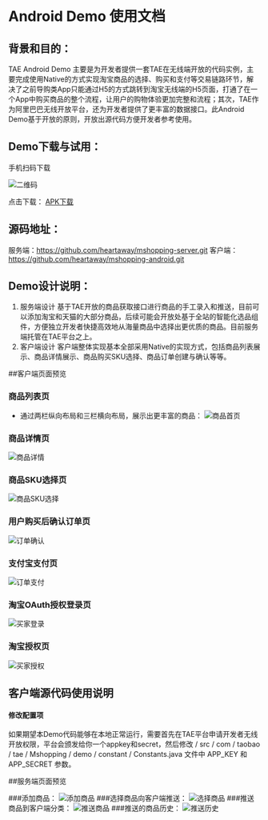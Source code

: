 Android Demo 使用文档
=================
## 背景和目的：

TAE Android Demo 主要是为开发者提供一套TAE在无线端开放的代码实例，主要完成使用Native的方式实现淘宝商品的选择、购买和支付等交易链路环节，解决了之前导购类App只能通过H5的方式跳转到淘宝无线端的H5页面，打通了在一个App中购买商品的整个流程，让用户的购物体验更加完整和流程；其次，TAE作为阿里巴巴无线开放平台，还为开发者提供了更丰富的数据接口。此Android Demo基于开放的原则，开放出源代码方便开发者参考使用。

## Demo下载与试用：
手机扫码下载

![二维码](https://raw.githubusercontent.com/heartaway/gitimagerepo/master/mshoping-android/apk/1.0.0/tae-android-demo.png)

点击下载：
[APK下载](https://raw.github.com/heartaway/gitimagerepo/master/mshoping-android/apk/1.0.0/mshopping-android.apk)

## 源码地址：
服务端：https://github.com/heartaway/mshopping-server.git
客户端：https://github.com/heartaway/mshopping-android.git

## Demo设计说明：
1. 服务端设计
基于TAE开放的商品获取接口进行商品的手工录入和推送，目前可以添加淘宝和天猫的大部分商品，后续可能会开放处基于全站的智能化选品组件，方便独立开发者快捷高效地从海量商品中选择出更优质的商品。目前服务端托管在TAE平台之上。
2. 客户端设计
客户端整体实现基本全部采用Native的实现方式，包括商品列表展示、商品详情展示、商品购买SKU选择、商品订单创建与确认等等。

##客户端页面预览
### 商品列表页
* 通过两栏纵向布局和三栏横向布局，展示出更丰富的商品：
![商品首页](https://raw.githubusercontent.com/heartaway/gitimagerepo/master/mshoping-android/index.png)

### 商品详情页
![商品详情](https://raw.githubusercontent.com/heartaway/gitimagerepo/master/mshoping-android/detail.png)

### 商品SKU选择页
![商品SKU选择](https://raw.githubusercontent.com/heartaway/gitimagerepo/master/mshoping-android/sku.png)

### 用户购买后确认订单页
![订单确认](https://raw.githubusercontent.com/heartaway/gitimagerepo/master/mshoping-android/order.png)

### 支付宝支付页
![订单支付](https://raw.githubusercontent.com/heartaway/gitimagerepo/master/mshoping-android/pay.png)

### 淘宝OAuth授权登录页
![买家登录](https://raw.githubusercontent.com/heartaway/gitimagerepo/master/mshoping-android/login.png)

### 淘宝授权页
![买家授权](https://raw.githubusercontent.com/heartaway/gitimagerepo/master/mshoping-android/oauth.png)

## 客户端源代码使用说明
#### 修改配置项
如果期望本Demo代码能够在本地正常运行，需要首先在TAE平台申请开发者无线开放权限，平台会颁发给你一个appkey和secret，然后修改
 / src / com / taobao / tae / Mshopping / demo / constant / Constants.java 文件中 APP_KEY 和 APP_SECRET 参数。

##服务端页面预览

###添加商品：
![添加商品](https://raw.githubusercontent.com/heartaway/gitimagerepo/master/mshoping-server/add-item.png)
###选择商品向客户端推送：
![选择商品](https://raw.githubusercontent.com/heartaway/gitimagerepo/master/mshoping-server/item-push-buffer.png)
###推送商品到客户端分类：
![推送商品](https://raw.githubusercontent.com/heartaway/gitimagerepo/master/mshoping-server/push-item.png)
###推送的商品历史：
![推送历史](https://raw.githubusercontent.com/heartaway/gitimagerepo/master/mshoping-server/history.png)
